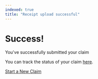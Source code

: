 ```yaml
---
indexed: true
title: "Receipt upload successful"
---
```


# Success!
You've successfully submitted your claim

You can track the status of your claim <a href="#">here</a>.

<a class="button button--primary button--full-width-on-mobile" href="/ocr-experiment/start.html">Start a New Claim</a>

